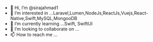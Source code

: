 - 👋 Hi, I’m @sirajahmad1
- 👀 I’m interested in ...Laravel,Lumen,NodeJs,ReactJs,Vuejs,React-Native,Swift,MySQL,MongooDB
- 🌱 I’m currently learning ...Swift, SwiftUI
- 💞️ I’m looking to collaborate on ...
- 📫 How to reach me ...

<!---
sirajahmad1/sirajahmad1 is a ✨ special ✨ repository because its `README.md` (this file) appears on your GitHub profile.
You can click the Preview link to take a look at your changes.
--->
